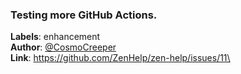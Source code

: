 ### Testing more GitHub Actions.

**Labels**: enhancement\
**Author**: [@CosmoCreeper](https://github.com/CosmoCreeper)\
**Link**: https://github.com/ZenHelp/zen-help/issues/11\